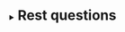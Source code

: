 [//]:# (Rest)

<details>
    <summary>
        <b><big><big><big>
            Rest questions
        </big></big></big></b>
    </summary>

[//]:# (HTTP)
<br>
<details>
    <summary>
        <b><big><big>
            Что такое HTTP запрос и его структура
        </big></big></b>
    </summary>

HTTP - Трансферный протокол, который позволяет обмениваться данными в среде интернет 

Запрос
![img](https://s3.ap-south-1.amazonaws.com/myinterviewtrainer-domestic/public_assets/assets/000/000/468/original/core_components_of_HTTP_Request.png?1622561120)

Ответ
![img](https://s3.ap-south-1.amazonaws.com/myinterviewtrainer-domestic/public_assets/assets/000/000/467/original/core_components_of_HTTP_Response.png?1622561057)

</details>

[//]:# (Какие HTTP запросы бывают)
<br>
<details>
    <summary>
        <b><big><big>
            Какие HTTP запросы бывают
        </big></big></b>
    </summary>

* **GET**: используется для получения сведений с сервера и 
в основном является операцией только для чтения.
* **HEAD**: запрос get, но без тела (для извлечения метаинформации которая содержится в
заголовках ответа)
* **POST**: этот метод используется для создания новых ресурсов на сервере.
* **PUT**: этот метод используется для обновления старого/существующего 
ресурса на сервере или для замены ресурса.
* **DELETE**: этот метод используется для удаления ресурса на сервере.
* **PATCH**: используется для изменения ресурса на сервере.
* **OPTIONS**: Это извлекает список поддерживаемых опций ресурсов, 
присутствующих на сервере.

</details>

[//]:# (Rest)
<br>
<details>
    <summary>
        <b><big><big>
            Что такое Rest что такое RestFULL
        </big></big></b>
    </summary>

**Rest** - набор архитектурных правил соблюдая которые обеспечивается
максимально оптимальная разработка веб-сервисов.

REST - может использоваться практически для любого протокола,
при использовании для веб-API он обычно использует преимущества HTTP.

Одним из ключевых преимуществ API REST является то,
что он обеспечивает большую гибкость.

**RestFull** система - система которая реализуется все описанные правила

</details>

[//]:# (Минусы рест запросов)
<br>
<details>
    <summary>
        <b><big><big>
            Минусы рест запросов
        </big></big></b>
    </summary>

С точки зрения **клиентской** стороны, REST не хранит временного состояния 
из-за этого поведение временных переменных (хранение, безопасность, доступность)
полностью хранится на клиентской стороне.

С точки зрения **серверной** стороны, REST не накладывает ограничений безопасности
За обработку и безопасность данных которые передаются через REST
берет на себя сервер

</details> 

[//]:# (Правила Rest)
<br>
<details>
    <summary>
        <b><big><big>
            Правила Rest
        </big></big></b>
    </summary>

**1. Клиент-сервер**

Это ограничение основано на том, что клиент и сервер
должны быть отделены друг от друга и иметь возможность развиваться индивидуально.
Ui - как клиент

**2. Stateless (Отсутствие состояния)**

**Сервер не должен запоминать состояние** пользователя между запросами —
в каждом запросе передаётся информация, идентифицирующая пользователя
(например, token, полученный через OAuth-авторизацию)
и все параметры, необходимые для выполнения операции.

Независимость от состояния означает, что данные,
возвращаемые определенным вызовом API, не должны зависеть от вызовов, 
сделанных ранее.

Сделано это для мультизапросов, если сразу много пользователей обращаются к
системе трудозатратно запоминать состояние каждого из них.

**3. Кэширование**

**Ответ сервера может быть кэширован** на
определенный период времени и использоваться повторно без новых запросов к серверу.
(получение константных значений, таких как рабочие часовые пояса)

**4. Унифицированный интерфейс**

Все рест запросы должны быть построены с использованием общего шаблона
построения запросов. Для того чтобы каждый разработчик мог писать запросы
не применяя никаких правил из головы.

+ HATEOAS
  (Система, которая позволяет возвращать вместе с ответом рест запроса также и ссылки
  содержащие возможные рест запросы последующие за уже совершившимся.
  Таким образом мы усведомляем разработчика или пользователя о том каким рестом
  он может воспользоваться далее, и даем ему последнюю версию этого реста.
  Так же данные могут подставляться динамически)

+ самоОписываемость selfDescriptive
  (единый интерфейс между клиентами и серверами. Самоописательное сообщение содержит всю информацию, 
   необходимую получателю для его понимания. Не должно быть дополнительной информации в отдельной 
   документации или в другом сообщении.)


**5. Многоуровневая система**

Многоуровневое означает, что клиент не знает, является ли сервер,
который отвечает, на самом деле конечным сервером,
который обслуживает ресурс, что является отличным
принципом для обеспечения балансировки нагрузки и предоставления общих кэшей.

Нужно для масштабирования

**6. (Добавочное) удобство представления данных**
В качестве представления данных объекта передаются данные в формате JSON или XML

Рест должны отдавать единый формат ответа, для того чтобы обработчики были настроены
под что-то конкретное и не случалось исключений на этой почве.
</details>

[//]:# (SOAP против REST)
<br>
<details>
    <summary>
        <b><big><big>
            SOAP против REST
        </big></big></b>
    </summary>

Самое главное различие - логическое

**SOAP** - это протокол, который используется для реализации веб-сервисов

а **REST** - это набор архитектурных правил

Soap не может использовать REST, но REST может использовать SOAP

из минусов:
- SOAP только xml
- и не имеет возможности кешироваться
- работает медленнее
- не так просто тестировать как REST

из плюсов:
- SOAP используется когда нет возможности использовать рест 
  (требование обработать сценарии с состоянием)
- Поддержка устаревших систем, которые были сделаны до введения рест
- Предлагает большой уровень безопасности (как пример PayPal на soap)
- Предлагает транзакции

</details>

[//]:# (WEB-Socker против REST)
<br>
<details>
    <summary>
        <b><big><big>
            WEB-Socker против REST
        </big></big></b>
    </summary>

Разница в принципе обращения. 

Rest однонаправленный кидает реквест на сервер и тот присылает ответ

Web-Soket - многонаправленный, сокет кидает запрос на подключение,
потом подключается, потом общаются друг с другом, в конце закрывая конект

- веб сокеты подходят для прямого обращения, например игр
- у них нет разделения на url тело и хедеры, они сразу отправляют данные, следовательно быстрее
- сервер может задать вопрос клиенту, а не только клиент-серверу
- сохраняет состояние сеанса

из минусов:
- только вертикальное масштабирование
- зависят от IP адреса и номера порта
- требуется память для хранения данных

</details>

[//]:# (Что такое Payload)
<br>
<details>
    <summary>
        <b><big><big>
            Что такое Payload
        </big></big></b>
    </summary>

Payload - тело запроса которое несет необходимую информацию.
(обычно относят к POST запросам)

</details> 

[//]:# (JSON vs XML)
<br>
<details>
    <summary>
        <b><big><big>
            JSON vs XML
        </big></big></b>
    </summary>

Разница в логическом использовании. 

XML создавался как дескриптор, где теги и иерархия позволяют описать правила 

JSON создавался для передачи данных. И имеет более удобную структуру для
работы именно с передачей данных.

Это не значит что JSON нельзя использовать для описания, а XML для передачи данных,
но одно предпочтительней другому в разных ситуациях. (мы можем считать в уме, но 
пользуемся калькулятором)

</details>

[//]:# (Структура Rest URL)
<br>
<details>
    <summary>
        <b><big><big>
            Структура Rest URL
        </big></big></b>
    </summary>

общий структурный вид для запроса - /:entities[/:id][/?:params]
entity — название сущности, во множественном числе
id opt. — первичный ключ объекта. Если первичный ключ составной, то части указываются через слэш.
params opt. — дополнительные параметры выборки для списочных запросов

GET /:entities/:id    - get element by id
GET /:entities/       - get all elements
POST /:entities/      - add element
PUT /:entities/:id       - update element

- используйте существительные во множественном числе
- при использовании длинного имени используйте подчеркивание или дефис authorized-users
- только строчные буквы
- поддержка обратной совместимости
- использование http методов
- используйте значение как иерархию /users/{id}/address

</details>

[//]:# (Идемпотентный метод/Безопасный метод)
<br>
<details>
    <summary>
        <b><big><big>
            Идемпотентный метод/Безопасный метод
        </big></big></b>
    </summary>

Метод HTTP является идемпотентным, если повторный идентичный запрос,
сделанный один или несколько раз подряд, имеет один и тот же эффект,
не изменяющий состояние сервера.
Другими словами, идемпотентный метод не должен иметь никаких побочных эффектов (side-effects),
кроме сбора статистики или подобных операций.
Корректно реализованные методы GET, HEAD, PUT и DELETE идемпотентны,
но не метод POST.

Безопасные методы — это те, которые не изменяют внутренние ресурсы. 
Эти методы можно кэшировать и извлекать без какого-либо воздействия на ресурс.
(OPTIONS, GET, HEAD)

</details>

[//]:# (Параметры в ресте)
<br>
<details>
    <summary>
        <b><big><big>
            Параметры в ресте
        </big></big></b>
    </summary>

QUERY Parameters
Параметры QUERY появляются в URL после знака вопроса (?) После имени ресурса:
http://myserver.com/resource-name?param1=value1&param2=value2

PATH Parameters
{server_host}/students/{student_id}

HEADER Parameters
BODY Params

Лучшая практика для разработки RESTful API заключается в том, что параметры пути
используются для идентификации конкретного ресурса или ресурсов,
а параметры запроса используются для сортировки / фильтрации этих ресурсов.

</details>

[//]:# (Лучшие практики написания рестов)
<br>
<details>
    <summary>
        <b><big><big>
            Лучшие практики написания рестов
        </big></big></b>
    </summary>

- По возможности используйте JSON
- Используйте по возможности не более 3-4 уровней вложенности
- Множественное число
- В случае ошибки, REST должен возвращать не только статус но и описывающее предложение
- Если возвращается большой поток данных, по возможности применяйте фильтрацию
- Базовые принципы безопасности со стороны сервера
- Не забывать про кеширование
- Управление версиями апи, при этом не отключая старые версии, а используя пересылку

</details>

[//]:# (Как можно протестировать веб-службы RESTful?)
<br>
<details>
    <summary>
        <b><big><big>
            Как можно протестировать веб-службы RESTful?
        </big></big></b>
    </summary>

- Воспользоваться Postman. Где можно создавать сьюты тестовых данных и запускать их
- Воспользоваться Swagger.

</details>

[//]:# (Spring Rest)
<br>
<details>
    <summary>
        <b><big><big>
            Spring Rest
        </big></big></b>
    </summary>

Почему спринг рест
+ Это поддержка
+ Наличие полной документации
+ Огромной кол-во обсуждений и примеров реализаций

Минусы 
+ это фреймворк

Основные элементы
- @RestController помечает рест
- @GetMapping расставляется на методы
- @RequestParam - @HeaderParam

</details>

</details>
<br>
